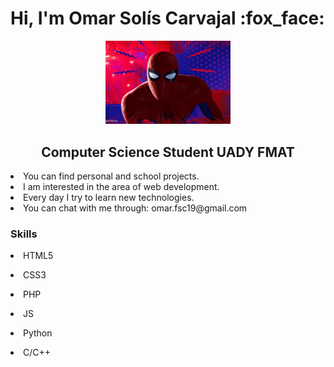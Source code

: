
<h1>Hi, I'm Omar Solís Carvajal :fox_face:</h1>
<p align="center">
  <img src= 'https://github.com/Dev-socar/Dev-socar/blob/main/spider2.webp'  width=200 heigh=200 />
</p>

<h2 align="center"> Computer Science Student UADY FMAT </h2>
<p>
  <li>You can find personal and school projects.</li>
  <li>I am interested in the area of web development.</li>
  <li>Every day I try to learn new technologies.</li>
  <li>You can chat with me through: omar.fsc19@gmail.com</li>
</p>

<h3> Skills </h3>
  <p><li>HTML5</li></p>
  <p><li>CSS3</li></p>
  <p><li>PHP</li></p>
  <p><li>JS</li></p>
  <p><li>Python</li></p>
  <p><li>C/C++</li></p>

